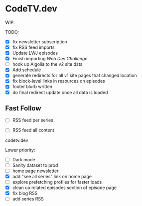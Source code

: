 # CodeTV.dev

WIP.

TODO:

- [x] fix newsletter subscription
- [x] fix RSS feed imports
- [x] Update LWJ episodes
- [x] Finish importing _Web Dev Challenge_
- [ ] hook up Algolia to the v2 site data
- [x] Add schedule
- [x] generate redirects for all v1 site pages that changed location
- [x] fix block-level links in resources on episodes
- [x] footer blurb written
- [x] do final redirect update once all data is loaded

## Fast Follow

- [ ] RSS feed per series
- [ ] RSS feed all content


codetv.dev

Lower priority:

- [ ] Dark mode
- [ ] Sanity dataset to prod
- [ ] home page newsletter
- [x] add "see all series" link on home page
- [ ] explore prefetching profiles for faster loads
- [x] clean up related episodes section of episode page
- [x] fix blog RSS
- [ ] add series RSS
